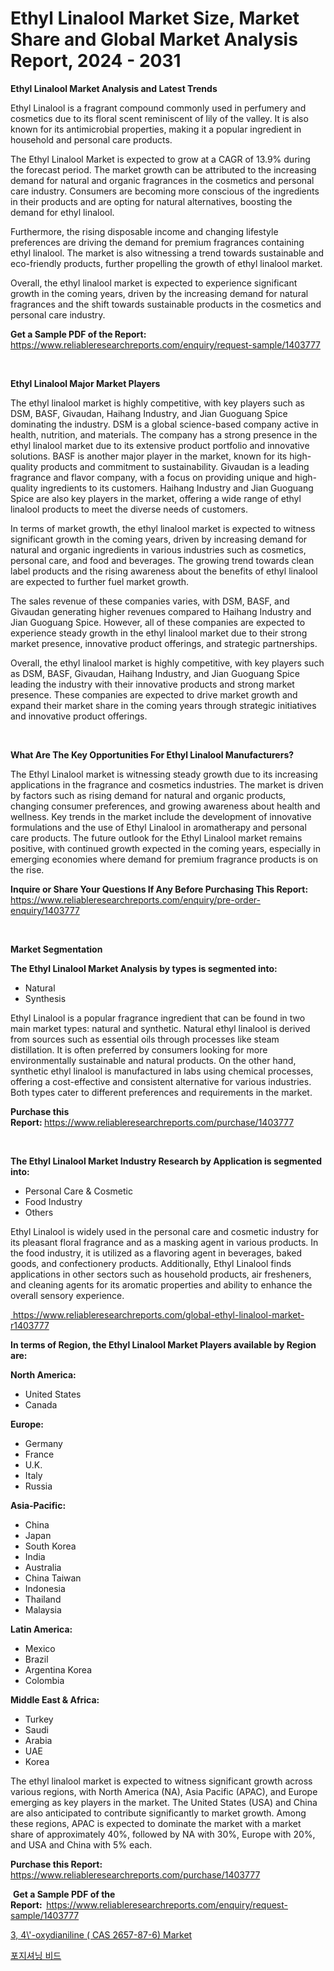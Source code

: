 <p><h1>Ethyl Linalool Market Size, Market Share and Global Market Analysis Report, 2024 - 2031</h1></p><p><strong>Ethyl Linalool Market Analysis and Latest Trends</strong></p>
<p><p>Ethyl Linalool is a fragrant compound commonly used in perfumery and cosmetics due to its floral scent reminiscent of lily of the valley. It is also known for its antimicrobial properties, making it a popular ingredient in household and personal care products.</p><p>The Ethyl Linalool Market is expected to grow at a CAGR of 13.9% during the forecast period. The market growth can be attributed to the increasing demand for natural and organic fragrances in the cosmetics and personal care industry. Consumers are becoming more conscious of the ingredients in their products and are opting for natural alternatives, boosting the demand for ethyl linalool.</p><p>Furthermore, the rising disposable income and changing lifestyle preferences are driving the demand for premium fragrances containing ethyl linalool. The market is also witnessing a trend towards sustainable and eco-friendly products, further propelling the growth of ethyl linalool market.</p><p>Overall, the ethyl linalool market is expected to experience significant growth in the coming years, driven by the increasing demand for natural fragrances and the shift towards sustainable products in the cosmetics and personal care industry.</p></p>
<p><strong>Get a Sample PDF of the Report:&nbsp;</strong> <a href="https://www.reliableresearchreports.com/enquiry/request-sample/1403777">https://www.reliableresearchreports.com/enquiry/request-sample/1403777</a></p>
<p>&nbsp;</p>
<p><strong>Ethyl Linalool Major Market Players</strong></p>
<p><p>The ethyl linalool market is highly competitive, with key players such as DSM, BASF, Givaudan, Haihang Industry, and Jian Guoguang Spice dominating the industry. DSM is a global science-based company active in health, nutrition, and materials. The company has a strong presence in the ethyl linalool market due to its extensive product portfolio and innovative solutions. BASF is another major player in the market, known for its high-quality products and commitment to sustainability. Givaudan is a leading fragrance and flavor company, with a focus on providing unique and high-quality ingredients to its customers. Haihang Industry and Jian Guoguang Spice are also key players in the market, offering a wide range of ethyl linalool products to meet the diverse needs of customers.</p><p>In terms of market growth, the ethyl linalool market is expected to witness significant growth in the coming years, driven by increasing demand for natural and organic ingredients in various industries such as cosmetics, personal care, and food and beverages. The growing trend towards clean label products and the rising awareness about the benefits of ethyl linalool are expected to further fuel market growth.</p><p>The sales revenue of these companies varies, with DSM, BASF, and Givaudan generating higher revenues compared to Haihang Industry and Jian Guoguang Spice. However, all of these companies are expected to experience steady growth in the ethyl linalool market due to their strong market presence, innovative product offerings, and strategic partnerships.</p><p>Overall, the ethyl linalool market is highly competitive, with key players such as DSM, BASF, Givaudan, Haihang Industry, and Jian Guoguang Spice leading the industry with their innovative products and strong market presence. These companies are expected to drive market growth and expand their market share in the coming years through strategic initiatives and innovative product offerings.</p></p>
<p>&nbsp;</p>
<p><strong>What Are The Key Opportunities For Ethyl Linalool Manufacturers?</strong></p>
<p><p>The Ethyl Linalool market is witnessing steady growth due to its increasing applications in the fragrance and cosmetics industries. The market is driven by factors such as rising demand for natural and organic products, changing consumer preferences, and growing awareness about health and wellness. Key trends in the market include the development of innovative formulations and the use of Ethyl Linalool in aromatherapy and personal care products. The future outlook for the Ethyl Linalool market remains positive, with continued growth expected in the coming years, especially in emerging economies where demand for premium fragrance products is on the rise.</p></p>
<p><strong>Inquire or Share Your Questions If Any Before Purchasing This Report:</strong> <a href="https://www.reliableresearchreports.com/enquiry/pre-order-enquiry/1403777">https://www.reliableresearchreports.com/enquiry/pre-order-enquiry/1403777</a></p>
<p>&nbsp;</p>
<p><strong>Market Segmentation</strong></p>
<p><strong>The Ethyl Linalool Market Analysis by types is segmented into:</strong></p>
<p><ul><li>Natural</li><li>Synthesis</li></ul></p>
<p><p>Ethyl Linalool is a popular fragrance ingredient that can be found in two main market types: natural and synthetic. Natural ethyl linalool is derived from sources such as essential oils through processes like steam distillation. It is often preferred by consumers looking for more environmentally sustainable and natural products. On the other hand, synthetic ethyl linalool is manufactured in labs using chemical processes, offering a cost-effective and consistent alternative for various industries. Both types cater to different preferences and requirements in the market.</p></p>
<p><strong>Purchase this Report:&nbsp;</strong><a href="https://www.reliableresearchreports.com/purchase/1403777">https://www.reliableresearchreports.com/purchase/1403777</a></p>
<p>&nbsp;</p>
<p><strong>The Ethyl Linalool Market Industry Research by Application is segmented into:</strong></p>
<p><ul><li>Personal Care & Cosmetic</li><li>Food Industry</li><li>Others</li></ul></p>
<p><p>Ethyl Linalool is widely used in the personal care and cosmetic industry for its pleasant floral fragrance and as a masking agent in various products. In the food industry, it is utilized as a flavoring agent in beverages, baked goods, and confectionery products. Additionally, Ethyl Linalool finds applications in other sectors such as household products, air fresheners, and cleaning agents for its aromatic properties and ability to enhance the overall sensory experience.</p></p>
<p><a href="https://www.reliableresearchreports.com/global-ethyl-linalool-market-r1403777">&nbsp;https://www.reliableresearchreports.com/global-ethyl-linalool-market-r1403777</a></p>
<p><strong>In terms of Region, the Ethyl Linalool Market Players available by Region are:</strong></p>
<p>
    <p> <strong> North America: </strong>
        <ul>
            <li>United States</li>
            <li>Canada</li>
        </ul>
        </p> 
    <p> <strong> Europe: </strong>
        <ul>
            <li>Germany</li>
            <li>France</li>
            <li>U.K.</li>
            <li>Italy</li>
            <li>Russia</li>
        </ul>
        </p> 
    <p> <strong> Asia-Pacific: </strong>
        <ul>
            <li>China</li>
            <li>Japan</li>
            <li>South Korea</li>
            <li>India</li>
            <li>Australia</li>
            <li>China Taiwan</li>
            <li>Indonesia</li>
            <li>Thailand</li>
            <li>Malaysia</li>
        </ul>
        </p> 
    <p> <strong> Latin America: </strong>
        <ul>
            <li>Mexico</li>
            <li>Brazil</li>
            <li>Argentina Korea</li>
            <li>Colombia</li>
        </ul>
        </p> 
    <p> <strong> Middle East & Africa: </strong>
        <ul>
            <li>Turkey</li>
            <li>Saudi</li>
            <li>Arabia</li>
            <li>UAE</li>
            <li>Korea</li>
        </ul>
    </p>
    </p>
<p><p>The ethyl linalool market is expected to witness significant growth across various regions, with North America (NA), Asia Pacific (APAC), and Europe emerging as key players in the market. The United States (USA) and China are also anticipated to contribute significantly to market growth. Among these regions, APAC is expected to dominate the market with a market share of approximately 40%, followed by NA with 30%, Europe with 20%, and USA and China with 5% each.</p></p>
<p><strong>Purchase this Report: </strong><a href="https://www.reliableresearchreports.com/purchase/1403777">https://www.reliableresearchreports.com/purchase/1403777</a></p>
<p>&nbsp;<strong>Get a Sample PDF of the Report:&nbsp;&nbsp;</strong><a href="https://www.reliableresearchreports.com/enquiry/request-sample/1403777">https://www.reliableresearchreports.com/enquiry/request-sample/1403777</a></p>
<p><strong></strong></p>
<p><p><a href="https://view.publitas.com/reportprime-1/3-4-oxydianiline-cas-2657-87-6-industry-analysis-report-its-market-size-share-trends-by-application-region-competitive-strategies-2024-2031/">3, 4\'-oxydianiline ( CAS 2657-87-6) Market</a></p><p><a href="https://medium.com/@biplobchandroroy2001/2024%EB%85%84%EB%B6%80%ED%84%B0-2031%EB%85%84%EA%B9%8C%EC%A7%80-cagr%EB%A1%9C-%ED%99%95%EB%8C%80%EB%90%98%EB%8A%94-positioning-bead-%EC%8B%9C%EC%9E%A5-%EA%B7%9C%EB%AA%A8%EC%97%90-%EB%8C%80%ED%95%9C-%ED%86%B5%EC%B0%B0%EB%A0%A5-beaa27d9ff72">포지셔닝 비드</a></p></p>
